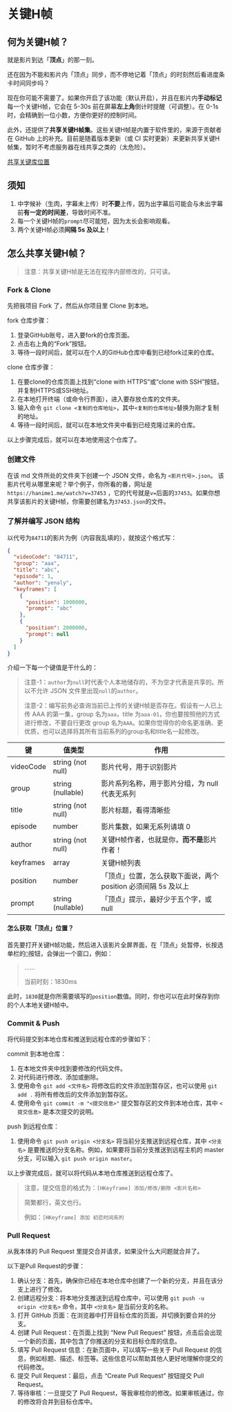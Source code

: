 # 关键H帧

## 何为关键H帧？

就是影片到达「**顶点**」的那一刻。

还在因为不能和影片内「顶点」同步，而不停地记着「顶点」的时刻然后看进度条卡时间同步吗？

现在你可能不需要了。如果你开启了该功能（默认开启），并且在影片内**手动标记**每一个关键H帧，它会在 5-30s
前在屏幕**左上角**倒计时提醒（可调整）。在 0-1s 时，会精确到一位小数，方便你更好的控制时间。

此外，还提供了**共享关键H帧集**。这些关键H帧是内置于软件里的，来源于贡献者在 GitHub
上的补充。目前是随着版本更新（或 CI 实时更新）来更新共享关键H帧集，暂时不考虑服务器在线共享之类的（太危险）。

[共享关键库位置](https://github.com/YenalyLiew/Han1meViewer/blob/master/app/src/main/assets/h_keyframes)

## 须知

1. 中字候补（生肉，字幕未上传）时**不要**上传，因为出字幕后可能会与未出字幕前**有一定的时间差**，导致时间不准。
2. 每一个关键H帧的`prompt`尽可能短，因为太长会影响观看。
3. 两个关键H帧必须**间隔 5s 及以上**！

## 怎么共享关键H帧？

> 注意：共享关键H帧是无法在程序内部修改的，只可读。

### Fork & Clone

先把我项目 Fork 了，然后从你项目里 Clone 到本地。

fork 仓库步骤：

1. 登录GitHub账号，进入要fork的仓库页面。
2. 点击右上角的“Fork”按钮。
3. 等待一段时间后，就可以在个人的GitHub仓库中看到已经fork过来的仓库。

clone 仓库步骤：

1. 在要clone的仓库页面上找到“clone with HTTPS”或“clone with SSH”按钮，并复制HTTPS或SSH地址。
2. 在本地打开终端（或命令行界面），进入要存放仓库的文件夹。
3. 输入命令 `git clone <复制的仓库地址>`，其中`<复制的仓库地址>`替换为刚才复制的地址。
4. 等待一段时间后，就可以在本地文件夹中看到已经克隆过来的仓库。

以上步骤完成后，就可以在本地使用这个仓库了。

### 创建文件

在该 md 文件所处的文件夹下创建一个 JSON 文件，命名为 `<影片代号>.json`。
该影片代号从哪里来呢？举个例子，你所看的番，网址是`https://hanime1.me/watch?v=37453`
，它的代号就是`v=`后面的`37453`。如果你想共享该影片的关键H帧，你需要创建名为`37453.json`的文件。

### 了解并编写 JSON 结构

以代号为`84711`的影片为例（内容我乱填的），就按这个格式写：

```json
{
  "videoCode": "84711",
  "group": "aaa",
  "title": "abc",
  "episode": 1,
  "author": "yenaly",
  "keyframes": [
    {
      "position": 1000000,
      "prompt": "abc"
    },
    {
      "position": 2000000,
      "prompt": null
    }
  ]
}
```

介绍一下每一个键值是干什么的：

> 注意-1：`author`为`null`时代表个人本地储存的，不为空才代表是共享的。所以不允许 JSON 文件里出现`null`的`author`。
>
> 注意-2：编写前务必查询当前已上传的关键H帧是否存在。假设有一人已上传 AAA 的第一集，group 名为`aaa`，title 为`aaa-01`，你也要按照他的方式进行修改，不要自行更改 group 名为`AAA`。如果你觉得你的命名更准确、更优质，也可以选择将其所有当前系列的group名和title名一起修改。

| 键        | 值类型            | 作用                                                         |
| --------- | ----------------- | ------------------------------------------------------------ |
| videoCode | string (not null) | 影片代号，用于识别影片                                       |
| group     | string (nullable) | 影片系列名称，用于影片分组，为 null 代表无系列               |
| title     | string (not null) | 影片标题，看得清晰些                                         |
| episode   | number            | 影片集数，如果无系列请填 0                                   |
| author    | string (not null) | 关键H帧作者，也就是你，**而不是**影片作者！                  |
| keyframes | array             | 关键H帧列表                                                  |
| position  | number            | 「顶点」位置，怎么获取下面说，两个 position 必须间隔 5s 及以上 |
| prompt    | string (nullable) | 「顶点」提示，最好少于五个字，或 null                        |

#### 怎么获取「顶点」位置？

首先要打开关键H帧功能，然后进入该影片全屏界面，在「顶点」处暂停，长按选单栏的`🥵`按钮，会弹出一个窗口，例如：

> ......
>
> 当前时刻：1830ms

此时，`1830`就是你所需要填写的`position`数值。同时，你也可以在此时保存到你的个人本地关键H帧中。

### Commit & Push

将代码提交到本地仓库和推送到远程仓库的步骤如下：

commit 到本地仓库：

1. 在本地文件夹中找到要修改的代码文件。
2. 对代码进行修改、添加或删除。
3. 使用命令 `git add <文件名>` 将修改后的文件添加到暂存区，也可以使用 `git add .` 将所有修改后的文件添加到暂存区。
4. 使用命令 `git commit -m "<提交信息>"` 提交暂存区的文件到本地仓库，其中 `<提交信息>` 是本次提交的说明。

push 到远程仓库：

1. 使用命令 `git push origin <分支名>` 将当前分支推送到远程仓库，其中 `<分支名>`
   是要推送的分支名称。例如，如果要将当前分支推送到远程主机的 master
   分支，可以输入 `git push origin master`。

以上步骤完成后，就可以将代码从本地仓库推送到远程仓库了。

> 注意，提交信息的格式为：`[HKeyframe] 添加/修改/删除 <影片名称>`
>
> 简繁都行，英文也行。
>
> 例如：`[HKeyframe] 添加 初恋时间系列`

### Pull Request

从我本体的 Pull Request 里提交合并请求，如果没什么大问题就合并了。

以下是Pull Request的步骤：

1. 确认分支：首先，确保你已经在本地仓库中创建了一个新的分支，并且在该分支上进行了修改。
2. 创建远程分支：将本地分支推送到远程仓库中，可以使用 `git push -u origin <分支名>`
   命令，其中 `<分支名>` 是当前分支的名称。
3. 打开 GitHub 页面：在浏览器中打开目标仓库的页面，并切换到要合并的分支。
4. 创建 Pull Request：在页面上找到 “New Pull Request” 按钮，点击后会出现一个新的页面，其中包含了你推送的分支和目标仓库的信息。
5. 填写 Pull Request 信息：在新页面中，可以填写一些关于 Pull Request
   的信息，例如标题、描述、标签等。这些信息可以帮助其他人更好地理解你提交的代码修改。
6. 提交 Pull Request：最后，点击 “Create Pull Request” 按钮提交 Pull Request。
7. 等待审核：一旦提交了 Pull Request，等我审核你的修改。如果审核通过，你的修改将合并到目标仓库中。